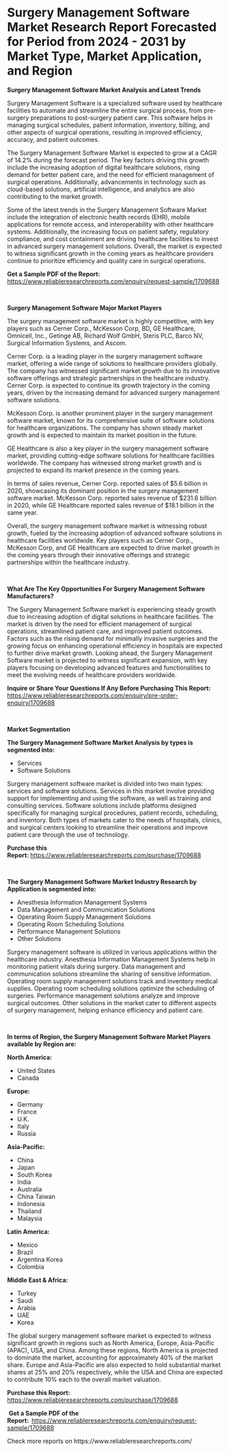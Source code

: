 <p><h1>Surgery Management Software Market Research Report Forecasted for Period from 2024 -  2031 by Market Type, Market Application, and Region</h1></p><p><strong>Surgery Management Software Market Analysis and Latest Trends</strong></p>
<p><p>Surgery Management Software is a specialized software used by healthcare facilities to automate and streamline the entire surgical process, from pre-surgery preparations to post-surgery patient care. This software helps in managing surgical schedules, patient information, inventory, billing, and other aspects of surgical operations, resulting in improved efficiency, accuracy, and patient outcomes.</p><p>The Surgery Management Software Market is expected to grow at a CAGR of 14.2% during the forecast period. The key factors driving this growth include the increasing adoption of digital healthcare solutions, rising demand for better patient care, and the need for efficient management of surgical operations. Additionally, advancements in technology such as cloud-based solutions, artificial intelligence, and analytics are also contributing to the market growth.</p><p>Some of the latest trends in the Surgery Management Software Market include the integration of electronic health records (EHR), mobile applications for remote access, and interoperability with other healthcare systems. Additionally, the increasing focus on patient safety, regulatory compliance, and cost containment are driving healthcare facilities to invest in advanced surgery management solutions. Overall, the market is expected to witness significant growth in the coming years as healthcare providers continue to prioritize efficiency and quality care in surgical operations.</p></p>
<p><strong>Get a Sample PDF of the Report:&nbsp;</strong> <a href="https://www.reliableresearchreports.com/enquiry/request-sample/1709688">https://www.reliableresearchreports.com/enquiry/request-sample/1709688</a></p>
<p>&nbsp;</p>
<p><strong>Surgery Management Software Major Market Players</strong></p>
<p><p>The surgery management software market is highly competitive, with key players such as Cerner Corp., McKesson Corp, BD, GE Healthcare, Omnicell, Inc., Getinge AB, Richard Wolf GmbH, Steris PLC, Barco NV, Surgical Information Systems, and Ascom.</p><p>Cerner Corp. is a leading player in the surgery management software market, offering a wide range of solutions to healthcare providers globally. The company has witnessed significant market growth due to its innovative software offerings and strategic partnerships in the healthcare industry. Cerner Corp. is expected to continue its growth trajectory in the coming years, driven by the increasing demand for advanced surgery management software solutions.</p><p>McKesson Corp. is another prominent player in the surgery management software market, known for its comprehensive suite of software solutions for healthcare organizations. The company has shown steady market growth and is expected to maintain its market position in the future.</p><p>GE Healthcare is also a key player in the surgery management software market, providing cutting-edge software solutions for healthcare facilities worldwide. The company has witnessed strong market growth and is projected to expand its market presence in the coming years.</p><p>In terms of sales revenue, Cerner Corp. reported sales of $5.6 billion in 2020, showcasing its dominant position in the surgery management software market. McKesson Corp. reported sales revenue of $231.6 billion in 2020, while GE Healthcare reported sales revenue of $18.1 billion in the same year.</p><p>Overall, the surgery management software market is witnessing robust growth, fueled by the increasing adoption of advanced software solutions in healthcare facilities worldwide. Key players such as Cerner Corp., McKesson Corp, and GE Healthcare are expected to drive market growth in the coming years through their innovative offerings and strategic partnerships within the healthcare industry.</p></p>
<p>&nbsp;</p>
<p><strong>What Are The Key Opportunities For Surgery Management Software Manufacturers?</strong></p>
<p><p>The Surgery Management Software market is experiencing steady growth due to increasing adoption of digital solutions in healthcare facilities. The market is driven by the need for efficient management of surgical operations, streamlined patient care, and improved patient outcomes. Factors such as the rising demand for minimally invasive surgeries and the growing focus on enhancing operational efficiency in hospitals are expected to further drive market growth. Looking ahead, the Surgery Management Software market is projected to witness significant expansion, with key players focusing on developing advanced features and functionalities to meet the evolving needs of healthcare providers worldwide.</p></p>
<p><strong>Inquire or Share Your Questions If Any Before Purchasing This Report:</strong> <a href="https://www.reliableresearchreports.com/enquiry/pre-order-enquiry/1709688">https://www.reliableresearchreports.com/enquiry/pre-order-enquiry/1709688</a></p>
<p>&nbsp;</p>
<p><strong>Market Segmentation</strong></p>
<p><strong>The Surgery Management Software Market Analysis by types is segmented into:</strong></p>
<p><ul><li>Services</li><li>Software Solutions</li></ul></p>
<p><p>Surgery management software market is divided into two main types: services and software solutions. Services in this market involve providing support for implementing and using the software, as well as training and consulting services. Software solutions include platforms designed specifically for managing surgical procedures, patient records, scheduling, and inventory. Both types of markets cater to the needs of hospitals, clinics, and surgical centers looking to streamline their operations and improve patient care through the use of technology.</p></p>
<p><strong>Purchase this Report:&nbsp;</strong><a href="https://www.reliableresearchreports.com/purchase/1709688">https://www.reliableresearchreports.com/purchase/1709688</a></p>
<p>&nbsp;</p>
<p><strong>The Surgery Management Software Market Industry Research by Application is segmented into:</strong></p>
<p><ul><li>Anesthesia Information Management Systems</li><li>Data Management and Communication Solutions</li><li>Operating Room Supply Management Solutions</li><li>Operating Room Scheduling Solutions</li><li>Performance Management Solutions</li><li>Other Solutions</li></ul></p>
<p><p>Surgery management software is utilized in various applications within the healthcare industry. Anesthesia Information Management Systems help in monitoring patient vitals during surgery. Data management and communication solutions streamline the sharing of sensitive information. Operating room supply management solutions track and inventory medical supplies. Operating room scheduling solutions optimize the scheduling of surgeries. Performance management solutions analyze and improve surgical outcomes. Other solutions in the market cater to different aspects of surgery management, helping enhance efficiency and patient care.</p></p>
<p>&nbsp;</p>
<p><strong>In terms of Region, the Surgery Management Software Market Players available by Region are:</strong></p>
<p>
    <p> <strong> North America: </strong>
        <ul>
            <li>United States</li>
            <li>Canada</li>
        </ul>
        </p> 
    <p> <strong> Europe: </strong>
        <ul>
            <li>Germany</li>
            <li>France</li>
            <li>U.K.</li>
            <li>Italy</li>
            <li>Russia</li>
        </ul>
        </p> 
    <p> <strong> Asia-Pacific: </strong>
        <ul>
            <li>China</li>
            <li>Japan</li>
            <li>South Korea</li>
            <li>India</li>
            <li>Australia</li>
            <li>China Taiwan</li>
            <li>Indonesia</li>
            <li>Thailand</li>
            <li>Malaysia</li>
        </ul>
        </p> 
    <p> <strong> Latin America: </strong>
        <ul>
            <li>Mexico</li>
            <li>Brazil</li>
            <li>Argentina Korea</li>
            <li>Colombia</li>
        </ul>
        </p> 
    <p> <strong> Middle East & Africa: </strong>
        <ul>
            <li>Turkey</li>
            <li>Saudi</li>
            <li>Arabia</li>
            <li>UAE</li>
            <li>Korea</li>
        </ul>
    </p>
    </p>
<p><p>The global surgery management software market is expected to witness significant growth in regions such as North America, Europe, Asia-Pacific (APAC), USA, and China. Among these regions, North America is projected to dominate the market, accounting for approximately 40% of the market share. Europe and Asia-Pacific are also expected to hold substantial market shares at 25% and 20% respectively, while the USA and China are expected to contribute 10% each to the overall market valuation.</p></p>
<p><strong>Purchase this Report: </strong><a href="https://www.reliableresearchreports.com/purchase/1709688">https://www.reliableresearchreports.com/purchase/1709688</a></p>
<p>&nbsp;<strong>Get a Sample PDF of the Report:&nbsp;&nbsp;</strong><a href="https://www.reliableresearchreports.com/enquiry/request-sample/1709688">https://www.reliableresearchreports.com/enquiry/request-sample/1709688</a></p>
<p><strong></strong></p>
<p>Check more reports on https://www.reliableresearchreports.com/</p>